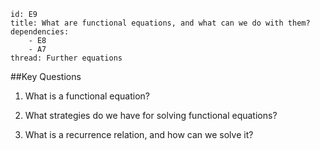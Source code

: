 ````
id: E9
title: What are functional equations, and what can we do with them?
dependencies: 
    - E8
    - A7
thread: Further equations
````
##Key Questions

1. What is a functional equation?

1. What strategies do we have for solving functional equations?

1. What is a recurrence relation, and how can we solve it?

